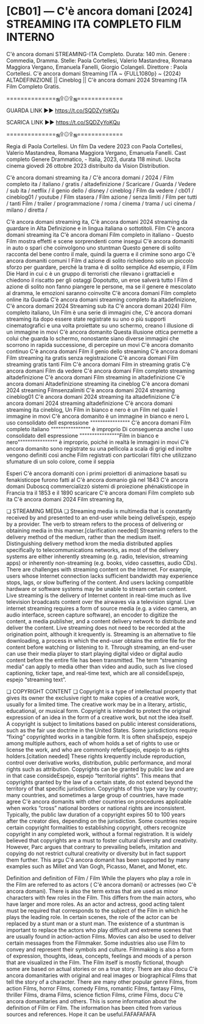 # [CB01] — C'è ancora domani [2024] STREAMING ITA COMPLETO FILM INTERNO


C'è ancora domani STREAMING-ITA Completo. Durata: 140 min. Genere : Commedia, Dramma.  Stelle: Paola Cortellesi, Valerio Mastandrea, Romana Maggiora Vergano, Emanuela Fanelli, Giorgio Colangeli. Direttore : Paola Cortellesi. C'è ancora domani Streaming ITA ~ {FULL1080p} ~ {2024} ALTADEFINIZIONE || Cineblog || C'è ancora domani 2024 Streaming ITA Film Completo Gratis.

==============ஜ۩۞۩ஜ=============

GUARDA LINK ►► https://t.co/SQDZyYoKQu

SCARICA LINK ►► https://t.co/SQDZyYoKQu

==============ஜ۩۞۩ஜ=============

Regia di Paola Cortellesi. Un film Da vedere 2023 con Paola Cortellesi, Valerio Mastandrea, Romana Maggiora Vergano, Emanuela Fanelli. Cast completo Genere Drammatico, - Italia, 2023, durata 118 minuti. Uscita cinema giovedì 26 ottobre 2023 distribuito da Vision Distribution.


C'è ancora domani streaming ita / C'è ancora domani / 2024 / Film completo ita / italiano / gratis / altadefinizione / Scaricare / Guarda / Vedere / sub ita / netflix / il genio dello / disney / cineblog / Film da vedere / cb01 / cineblog01 / youtube / Film stasera / Film azione / senza limiti / Film per tutti / tanti Film / trailer / programmazione / roma / cinema / trama / uci cinema / milano / diretta /

C'è ancora domani streaming ita, C'è ancora domani 2024 streaming da guardare in Alta Definizione e in lingua italiana o sottotitoli. Film C'è ancora domani streaming ita C'è ancora domani Film completo in italiano - Questo Film mostra effetti e scene sorprendenti come insegui C'è ancora domaniti in auto o spari che coinvolgono uno stuntman Questo genere di solito racconta del bene contro il male, quindi la guerra e il crimine sono argo C'è ancora domaniti comuni I Film d azione di solito richiedono solo un piccolo sforzo per guardare, perché la trama è di solito semplice Ad esempio, il Film Die Hard in cui c è un gruppo di terroristi che rilevano i grattacieli e chiedono il riscatto per gli ostaggi Dopotutto, un eroe salverà tutto I Film d azione di solito non fanno piangere le persone, ma se il genere è mescolato al dramma, le emozioni saranno coinvolte C'è ancora domani Film completo online ita Guarda C'è ancora domani streaming completo ita altadefinizione, C'è ancora domani 2024 Streaming sub ita C'è ancora domani 2024) Film completo italiano, Un Film è una serie di immagini che, C'è ancora domani streaming ita dopo essere state registrate su uno o più supporti cinematografici e una volta proiettate su uno schermo, creano l illusione di un immagine in movi C'è ancora domanito Questa illusione ottica permette a colui che guarda lo schermo, nonostante siano diverse immagini che scorrono in rapida successione, di percepire un movi C'è ancora domanito continuo C'è ancora domani Film il genio dello streaming C'è ancora domani Film streaming ita gratis senza registrazione C'è ancora domani Film streaming gratis tanti Film C'è ancora domani Film in streaming gratis C'è ancora domani Film da vedere C'è ancora domani Film completo streaming altadefinizione C'è ancora domani Film streaming in altadefinizione C'è ancora domani Altadefinizione streaming ita cineblog C'è ancora domani 2024 streaming Filmsenzalimiti C'è ancora domani 2024 streaming cineblog01 C'è ancora domani 2024 streaming ita altadefinizione C'è ancora domani 2024 streaming altadefinizione C'è ancora domani streaming ita cineblog, Un Film in bianco e nero è un Film nel quale l immagine in movi C'è ancora domanito è un immagine in bianco e nero L uso consolidato dell espressione """""""""""""""" C'è ancora domani Film completo italiano """""""""""""""" è improprio Di conseguenza anche l uso consolidato dell espressione """"""""""""""""Film in bianco e nero"""""""""""""""" è improprio, poiché in realtà le immagini in movi C'è ancora domanito sono registrate su una pellicola a scala di grigi ed inoltre vengono definiti così anche Film registrati con particolari filtri che utilizzano sfumature di un solo colore, come il seppia

Esperi C'è ancora domaniti con i primi proiettori di animazione basati su fenakisticope furono fatti al C'è ancora domanio già nel 1843 C'è ancora domani Duboscq commercializzò sistemi di proiezione phénakisticope in Francia tra il 1853 e il 1890 scaricare C'è ancora domani Film completo sub ita C'è ancora domani 2024 Film streaming ita,

❏ STREAMING MEDIA ❏ Streaming media is multimedia that is constantly received by and presented to an end-user while being deliveEspejo, espejo by a provider. The verb to stream refers to the process of delivering or obtaining media in this manner.[clarification needed] Streaming refers to the delivery method of the medium, rather than the medium itself. Distinguishing delivery method krom the media distributed applies specifically to telecommunications networks, as most of the delivery systems are either inherently streaming (e.g. radio, television, streaming apps) or inherently non-streaming (e.g. books, video cassettes, audio CDs). There are challenges with streaming content on the Internet. For example, users whose Internet connection lacks sufficient bandwidth may experience stops, lags, or slow buffering of the content. And users lacking compatible hardware or software systems may be unable to stream certain content. Live streaming is the delivery of Internet content in real-time much as live television broadcasts content over the airwaves via a television signal. Live internet streaming requires a form of source media (e.g. a video camera, an audio interface, screen capture software), an encoder to digitize the content, a media publisher, and a content delivery network to distribute and deliver the content. Live streaming does not need to be recorded at the origination point, although it krequently is. Streaming is an alternative to file downloading, a process in which the end-user obtains the entire file for the content before watching or listening to it. Through streaming, an end-user can use their media player to start playing digital video or digital audio content before the entire file has been transmitted. The term “streaming media” can apply to media other than video and audio, such as live closed captioning, ticker tape, and real-time text, which are all consideEspejo, espejo “streaming text”.

❏ COPYRIGHT CONTENT ❏ Copyright is a type of intellectual property that gives its owner the exclusive right to make copies of a creative work, usually for a limited time. The creative work may be in a literary, artistic, educational, or musical form. Copyright is intended to protect the original expression of an idea in the form of a creative work, but not the idea itself. A copyright is subject to limitations based on public interest considerations, such as the fair use doctrine in the United States. Some jurisdictions require “fixing” copyrighted works in a tangible form. It is often shaEspejo, espejo among multiple authors, each of whom holds a set of rights to use or license the work, and who are commonly referEspejo, espejo to as rights holders.[citation needed] These rights krequently include reproduction, control over derivative works, distribution, public performance, and moral rights such as attribution. Copyrights can be granted by public law and are in that case consideEspejo, espejo “territorial rights”. This means that copyrights granted by the law of a certain state, do not extend beyond the territory of that specific jurisdiction. Copyrights of this type vary by country; many countries, and sometimes a large group of countries, have made agree C'è ancora domanits with other countries on procedures applicable when works “cross” national borders or national rights are inconsistent. Typically, the public law duration of a copyright expires 50 to 100 years after the creator dies, depending on the jurisdiction. Some countries require certain copyright formalities to establishing copyright, others recognize copyright in any completed work, without a formal registration. It is widely believed that copyrights are a must to foster cultural diversity and creativity. However, Parc argues that contrary to prevailing beliefs, imitation and copying do not restrict cultural creativity or diversity but in fact support them further. This argu C'è ancora domanit has been supported by many examples such as Millet and Van Gogh, Picasso, Manet, and Monet, etc.

Definition and definition of Film / Film While the players who play a role in the Film are referred to as actors ( C'è ancora domani) or actresses (wo C'è ancora domani). There is also the term extras that are used as minor characters with few roles in the Film. This differs from the main actors, who have larger and more roles. As an actor and actress, good acting talent must be required that corresponds to the subject of the Film in which he plays the leading role. In certain scenes, the role of the actor can be replaced by a stunt man or a stunt man. The existence of a stuntman is important to replace the actors who play difficult and extreme scenes that are usually found in action-action Films. Movies can also be used to deliver certain messages from the Filmmaker. Some industries also use Film to convey and represent their symbols and culture. Filmmaking is also a form of expression, thoughts, ideas, concepts, feelings and moods of a person that are visualized in the Film. The Film itself is mostly fictional, though some are based on actual stories or on a true story. There are also docu C'è ancora domanitaries with original and real images or biographical Films that tell the story of a character. There are many other popular genre Films, from action Films, horror Films, comedy Films, romantic Films, fantasy Films, thriller Films, drama Films, science fiction Films, crime Films, docu C'è ancora domanitaries and others. This is some information about the definition of Film or Film. The information has been cited from various sources and references. Hope it can be useful.FAFAFAFAFA
